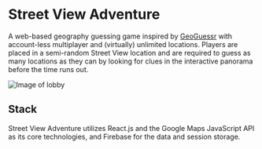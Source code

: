# Street View Adventure
A web-based geography guessing game inspired by [GeoGuessr](https://www.geoguessr.com/) with account-less multiplayer and (virtually) unlimited locations. Players are placed in a semi-random Street View location and are required to guess as many locations as they can by looking for clues in the interactive panorama before the time runs out.

![Image of lobby](https://i.ibb.co/t3pCbsF/Screen-Shot-2020-05-31-at-14-19-57.png)

## Stack
Street View Adventure utilizes React.js and the Google Maps JavaScript API as its core technologies, 
and Firebase for the data and session storage.


